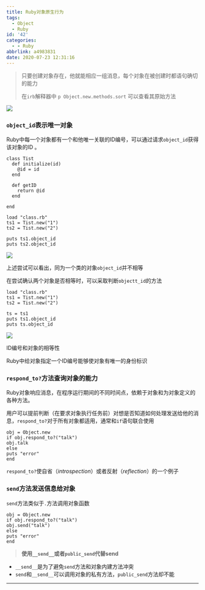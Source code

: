 ```yaml
---
title: Ruby对象原生行为
tags:
  - Object
  - Ruby
id: '42'
categories:
  - - Ruby
abbrlink: a4983831
date: 2020-07-23 12:31:16
---
```


> 只要创建对象存在，他就能相应一组消息，每个对象在被创建时都语句确切的能力
> 
> 在`irb`解释器中 `p Object.new.methods.sort` 可以查看其原始方法

![](http://img.varsion.cn/blog-img/2020/07/79@XODLAV@7W0346WNKZ2.png)

### **`object_id`表示唯一对象**

Ruby中每一个对象都有一个和他唯一关联的ID编号，可以通过请求`object_id`获得该对象的ID 。

```
class Tist
  def initialize(id)
    @id = id
  end

  def getID
    return @id
  end

end
```

```
load "class.rb"
ts1 = Tist.new("1")
ts2 = Tist.new("2")

puts ts1.object_id
puts ts2.object_id
```

![](http://img.varsion.cn/blog-img/2020/07/1.png)

上述尝试可以看出，同为一个类的对象`object_id`并不相等

在尝试确认两个对象是否相等时，可以采取判断`objectt_id`的方法

```
load "class.rb"
ts1 = Tist.new("1")
ts2 = Tist.new("2")

ts = ts1
puts ts1.object_id
puts ts.object_id
```

![](http://img.varsion.cn/blog-img/2020/07/image-20200723075513344.png)

ID编号和对象的相等性

Ruby中给对象指定一个ID编号能够使对象有唯一的身份标识

### **`respond_to?`方法查询对象的能力**

Ruby对象响应消息，在程序运行期间的不同时间点，依赖于对象和为对象定义的各种方法。

用户可以提前判断（在要求对象执行任务前）对想是否知道如何处理发送给他的消息，`respond_to?`对于所有对象都适用，通常和`if`语句联合使用

```
obj = Object.new
if obj.respond_to?("talk")
obj.talk
else
puts "error"
end
```

`respond_to?`使自省（_introspection_）或者反射（_reflection_）的一个例子

### **`send`方法发送信息给对象**

`send`方法类似于`.`方法调用对象函数

```
obj = Object.new
if obj.respond_to?("talk")
obj.send("talk")
else
puts "error"
end
```

> **使用`__send__`或者`public_send`代替send**

*   `__send__`是为了避免`send`方法和对象内建方法冲突
*   `send`和`__send__`可以调用对象的私有方法，`public_send`方法却不能

* * *
